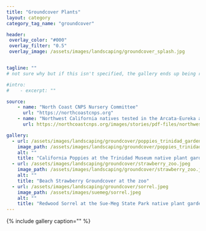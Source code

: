 ```yaml
---
title: "Groundcover Plants"
layout: category
category_tag_name: "groundcover"

header:
 overlay_color: "#000"
 overlay_filter: "0.5"
 overlay_image: /assets/images/landscaping/groundcover_splash.jpg


tagline: ""
# not sure why but if this isn't specified, the gallery ends up being repeated here

#intro: 
#    - excerpt: ""

source:
    - name: "North Coast CNPS Nursery Committee"
      url: "https://northcoastcnps.org"
    - name: "Northwest California natives tested in the Arcata-Eureka area"
      url: https://northcoastcnps.org/images/stories/pdf-files/northwestnativeslocallytested-july2016.pdf

gallery:
  - url: /assets/images/landscaping/groundcover/poppies_trinidad_garden.jpeg
    image_path: /assets/images/landscaping/groundcover/poppies_trinidad_garden.jpeg
    alt: ""
    title: "California Poppies at the Trinidad Museum native plant garden"
  - url: /assets/images/landscaping/groundcover/strawberry_zoo.jpeg
    image_path: /assets/images/landscaping/groundcover/strawberry_zoo.jpeg
    alt: ""
    title: "Beach Strawberry Groundcover at the zoo"
  - url: /assets/images/landscaping/groundcover/sorrel.jpeg
    image_path: /assets/images/suemeg/sorrel.jpeg
    alt: ""
    title: "Redwood Sorrel at the Sue-Meg State Park native plant garden"
---
```


{% include gallery caption="" %}

